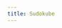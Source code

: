 ```yaml
---
title: Sudokube
---
```


<head>
		<meta charset="utf-8">
		<meta name="viewport" content="width=device-width, initial-scale = 1.0, maximum-scale=1.0, user-scalable=no" />
		<meta property="og:description" content="Personal perfolio website of Steven Sawtelle">
		<meta property="og:site_name" content="Steven Sawtelle" />
		<title>Steven Sawtelle - Sudokube</title>
		<link rel="stylesheet" type="text/css" href="../css/style.css">
		<link rel="stylesheet" type="text/css" href="../css/animate.css">
</head>

<script src="./puzzles/sudoku/sudoku_generate.js" type="module"></script>